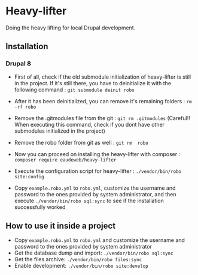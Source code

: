 # Heavy-lifter
Doing the heavy lifting for local Drupal development.

## Installation

### Drupal 8
* First of all, check if the old submodule initialization of heavy-lifter is still in the project. If it's still there, you have to
deinitialize it with the following command : `git submodule deinit robo`
* After it has been deinitialized, you can remove it's remaining folders : `rm -rf robo` 
* Remove the .gitmodules file from the git : `git rm .gitmodules` (Careful!! When executing this command, check if you dont have 
other submodules initialized in the project)
* Remove the robo folder from git as well : `git rm  robo`

* Now you can proceed on installing the heavy-lifter with composer : `composer require eaudeweb/heavy-lifter`
* Execute the configuration script for heavy-lifter : `./vendor/bin/robo site:config`
* Copy `example.robo.yml` to `robo.yml`, customize the username and password to the ones provided by system administrator,
and then execute `./vendor/bin/robo sql:sync` to see if the installation successfully worked


## How to use it inside a project
* Copy `example.robo.yml` to `robo.yml` and customize the username and password to the ones provided by system administrator
* Get the database dump and import: `./vendor/bin/robo sql:sync`
* Get the files archive: `./vendor/bin/robo files:sync`
* Enable development: `./vendor/bin/robo site:develop`
